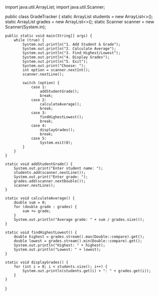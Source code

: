 import java.util.ArrayList;
import java.util.Scanner;

public class GradeTracker {
    static ArrayList<String> students = new ArrayList<>();
    static ArrayList<Double> grades = new ArrayList<>();
    static Scanner scanner = new Scanner(System.in);

    public static void main(String[] args) {
        while (true) {
            System.out.println("1. Add Student & Grade");
            System.out.println("2. Calculate Average");
            System.out.println("3. Find Highest/Lowest");
            System.out.println("4. Display Grades");
            System.out.println("5. Exit");
            System.out.print("Choose: ");
            int option = scanner.nextInt();
            scanner.nextLine();

            switch (option) {
                case 1:
                    addStudentGrade();
                    break;
                case 2:
                    calculateAverage();
                    break;
                case 3:
                    findHighestLowest();
                    break;
                case 4:
                    displayGrades();
                    break;
                case 5:
                    System.exit(0);
            }
        }
    }

    static void addStudentGrade() {
        System.out.print("Enter student name: ");
        students.add(scanner.nextLine());
        System.out.print("Enter grade: ");
        grades.add(scanner.nextDouble());
        scanner.nextLine();
    }

    static void calculateAverage() {
        double sum = 0;
        for (double grade : grades) {
            sum += grade;
        }
        System.out.println("Average grade: " + sum / grades.size());
    }

    static void findHighestLowest() {
        double highest = grades.stream().max(Double::compare).get();
        double lowest = grades.stream().min(Double::compare).get();
        System.out.println("Highest: " + highest);
        System.out.println("Lowest: " + lowest);
    }

    static void displayGrades() {
        for (int i = 0; i < students.size(); i++) {
            System.out.println(students.get(i) + ": " + grades.get(i));
        }
    }
}
